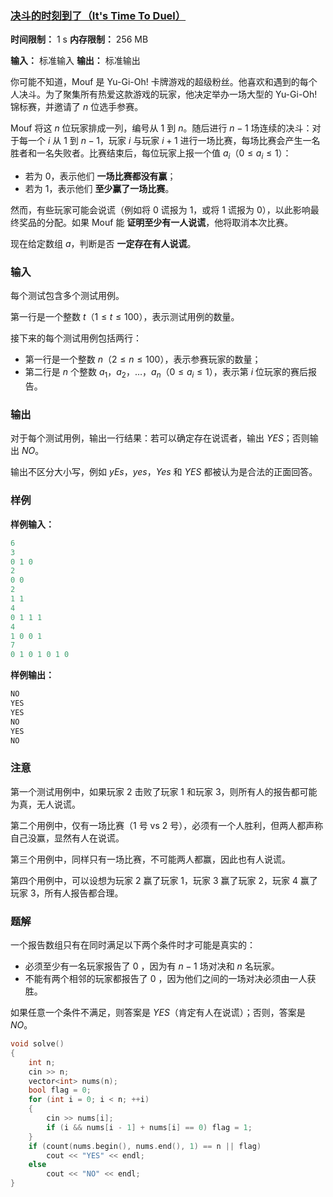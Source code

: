 ### [决斗的时刻到了（It's Time To Duel）](https://codeforces.com/contest/2109/problem/A)

**时间限制：** 1 s
**内存限制：** 256 MB

**输入：** 标准输入
**输出：** 标准输出



你可能不知道，Mouf 是 Yu-Gi-Oh! 卡牌游戏的超级粉丝。他喜欢和遇到的每个人决斗。为了聚集所有热爱这款游戏的玩家，他决定举办一场大型的 Yu-Gi-Oh! 锦标赛，并邀请了 $n$ 位选手参赛。

Mouf 将这 $n$ 位玩家排成一列，编号从 $1$ 到 $n$。随后进行 $n - 1$ 场连续的决斗：对于每一个 $i$ 从 $1$ 到 $n - 1$，玩家 $i$ 与玩家 $i + 1$ 进行一场比赛，每场比赛会产生一名胜者和一名失败者。比赛结束后，每位玩家上报一个值 $a_i$（$0 \le a_i \le 1$）：

* 若为 $0$，表示他们 **一场比赛都没有赢**；
* 若为 $1$，表示他们 **至少赢了一场比赛**。

然而，有些玩家可能会说谎（例如将 $0$ 谎报为 $1$，或将 $1$ 谎报为 $0$），以此影响最终奖品的分配。如果 Mouf 能 **证明至少有一人说谎**，他将取消本次比赛。

现在给定数组 $a$，判断是否 **一定存在有人说谎**。







### 输入

每个测试包含多个测试用例。

第一行是一个整数 $t$（$1 \le t \le 100$），表示测试用例的数量。

接下来的每个测试用例包括两行：

* 第一行是一个整数 $n$（$2 \le n \le 100$），表示参赛玩家的数量；
* 第二行是 $n$ 个整数 $a_1$，$a_2$，$\ldots$，$a_n$（$0 \le a_i \le 1$），表示第 $i$ 位玩家的赛后报告。





### 输出

对于每个测试用例，输出一行结果：若可以确定存在说谎者，输出 $YES$；否则输出 $NO$。

输出不区分大小写，例如 $yEs$，$yes$，$Yes$ 和 $YES$ 都被认为是合法的正面回答。





### 样例

**样例输入：**

```cpp
6
3
0 1 0
2
0 0
2
1 1
4
0 1 1 1
4
1 0 0 1
7
0 1 0 1 0 1 0
```



**样例输出：**

```cpp
NO
YES
YES
NO
YES
NO
```





### 注意

第一个测试用例中，如果玩家 $2$ 击败了玩家 $1$ 和玩家 $3$，则所有人的报告都可能为真，无人说谎。

第二个用例中，仅有一场比赛（$1$ 号 vs $2$ 号），必须有一个人胜利，但两人都声称自己没赢，显然有人在说谎。

第三个用例中，同样只有一场比赛，不可能两人都赢，因此也有人说谎。

第四个用例中，可以设想为玩家 $2$ 赢了玩家 $1$，玩家 $3$ 赢了玩家 $2$，玩家 $4$ 赢了玩家 $3$，所有人报告都合理。





### 题解

一个报告数组只有在同时满足以下两个条件时才可能是真实的：

- 必须至少有一名玩家报告了 $0$ ，因为有 $n - 1$ 场对决和 $n$ 名玩家。
- 不能有两个相邻的玩家都报告了 $0$ ，因为他们之间的一场对决必须由一人获胜。

如果任意一个条件不满足，则答案是 $YES$（肯定有人在说谎）；否则，答案是 $NO$。



```cpp
void solve()
{
	int n;
	cin >> n;
	vector<int> nums(n);
	bool flag = 0;
	for (int i = 0; i < n; ++i)
	{
		cin >> nums[i];
		if (i && nums[i - 1] + nums[i] == 0) flag = 1;
	}
	if (count(nums.begin(), nums.end(), 1) == n || flag)
		cout << "YES" << endl;
	else
		cout << "NO" << endl;
}
```